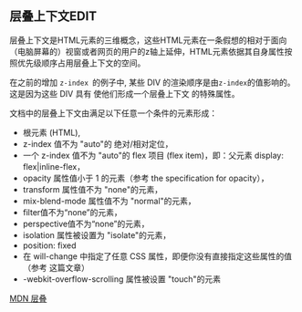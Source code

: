 ## 层叠上下文EDIT层叠上下文是HTML元素的三维概念，这些HTML元素在一条假想的相对于面向（电脑屏幕的）视窗或者网页的用户的z轴上延伸，HTML元素依据其自身属性按照优先级顺序占用层叠上下文的空间。在之前的增加 `z-index `的例子中, 某些 DIV 的渲染顺序是由` z-index `的值影响的。这是因为这些 DIV 具有 使他们形成一个层叠上下文  的特殊属性。文档中的层叠上下文由满足以下任意一个条件的元素形成：- 根元素 (HTML),- z-index 值不为 "auto"的 绝对/相对定位，- 一个 z-index 值不为 "auto"的 flex 项目 (flex item)，即：父元素 display: flex|inline-flex，- opacity 属性值小于 1 的元素（参考 the specification for opacity），- transform 属性值不为 "none"的元素，- mix-blend-mode 属性值不为 "normal"的元素，- filter值不为“none”的元素，- perspective值不为“none”的元素，- isolation 属性被设置为 "isolate"的元素，- position: fixed- 在 will-change 中指定了任意 CSS 属性，即便你没有直接指定这些属性的值（参考 这篇文章）-  -webkit-overflow-scrolling 属性被设置 "touch"的元素[MDN 层叠](https://developer.mozilla.org/zh-CN/docs/Web/Guide/CSS/Understanding_z_index/The_stacking_context)